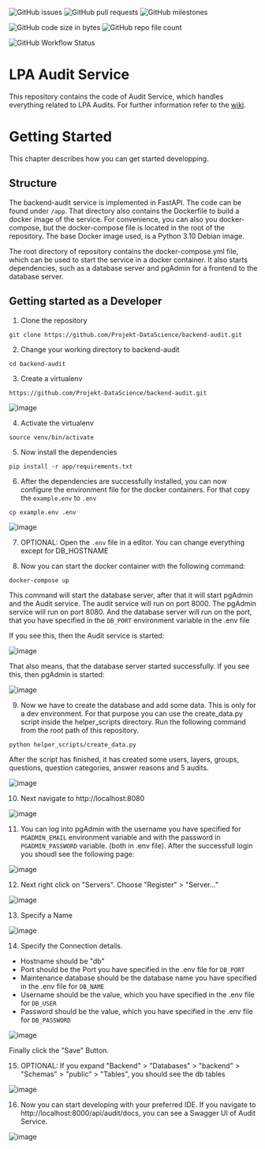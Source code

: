 ![GitHub issues](https://img.shields.io/github/issues/Projekt-DataScience/backend-audit) 
![GitHub pull requests](https://img.shields.io/github/issues-pr/Projekt-DataScience/backend-audit)
![GitHub milestones](https://img.shields.io/github/milestones/all/Projekt-DataScience/backend-audit)

![GitHub code size in bytes](https://img.shields.io/github/languages/code-size/Projekt-DataScience/backend-audit)
![GitHub repo file count](https://img.shields.io/github/directory-file-count/Projekt-DataScience/backend-audit)

![GitHub Workflow Status](https://img.shields.io/github/actions/workflow/status/Projekt-DataScience/backend-audit/create-container.yaml)

# LPA Audit Service

This repository contains the code of Audit Service, which handles everything related to LPA Audits. For further information refer to the [wiki](https://github.com/Projekt-DataScience/backend-audit/wiki).

# Getting Started
This chapter describes how you can get started developping. 

## Structure
The backend-audit service is implemented in FastAPI. The code can be found under `/app`. That directory also contains the Dockerfile to build a docker image of the service. For convenience, you can also you docker-compose, but the docker-compose file is located in the root of the repository. The base Docker image used, is a Python 3.10 Debian image.

The root directory of repository contains the docker-compose.yml file, which can be used to start the service in a docker container. It also starts dependencies, such as a database server and pgAdmin for a frontend to the database server.

## Getting started as a Developer

1. Clone the repository

```
git clone https://github.com/Projekt-DataScience/backend-audit.git
```

2. Change your working directory to backend-audit

```
cd backend-audit
```

3. Create a virtualenv

```
https://github.com/Projekt-DataScience/backend-audit.git
```
![image](https://user-images.githubusercontent.com/39222224/206865907-80e9ca63-5c1c-4030-ae04-345a36d39a4c.png)

4. Activate the virtualenv

```
source venv/bin/activate
```

5. Now install the dependencies

```
pip install -r app/requirements.txt
```

6. After the dependencies are successfully installed, you can now configure the environment file for the docker containers. For that copy the `example.env` to `.env`

```
cp example.env .env
```

![image](https://user-images.githubusercontent.com/39222224/206866084-14783b37-0d62-4a53-8029-36a3ecb32edf.png)


7. OPTIONAL: Open the `.env` file in a editor. You can change everything except for DB_HOSTNAME

8. Now you can start the docker container with the following command:

```
docker-compose up
```

This command will start the database server, after that it will start pgAdmin and the Audit service. The audit service will run on port 8000. The pgAdmin service will run on port 8080. And the database server will run on the port, that you have specified in the `DB_PORT` environment variable in the .env file

If you see this, then the Audit service is started:

![image](https://user-images.githubusercontent.com/39222224/206866255-12048655-1ef6-453e-b310-b403c3bb89e7.png)

That also means, that the database server started successfully. If you see this, then pgAdmin is started:

![image](https://user-images.githubusercontent.com/39222224/206866291-27c9e628-b45a-4dcf-a788-1d098db80ef0.png)

9. Now we have to create the database and add some data. This is only for a dev environment. For that purpose you can use the create_data.py script inside the helper_scripts directory. Run the following command from the root path of this repository.

```
python helper_scripts/create_data.py
```

After the script has finished, it has created some users, layers, groups, questions, question categories, answer reasons and 5 audits.

![image](https://user-images.githubusercontent.com/39222224/206866390-30b30d73-d99c-4e92-b72b-80da745006a8.png)

10. Next navigate to http://localhost:8080

![image](https://user-images.githubusercontent.com/39222224/206866414-959f89a2-9f5b-4a3a-966b-e9753acf8ee0.png)

11. You can log into pgAdmin with the username you have specified for `PGADMIN_EMAIL` environment variable and with the password in `PGADMIN_PASSWORD` variable. (both in .env file). After the successfull login you shoudl see the following page:

![image](https://user-images.githubusercontent.com/39222224/206866463-c99c7508-2394-4ee8-bd08-f5a8b4aad4b6.png)

12. Next right click on "Servers". Choose "Register" > "Server..."

![image](https://user-images.githubusercontent.com/39222224/206866491-492fc0bb-3e43-4df1-832c-e3d9b223b0d5.png)

13. Specify a Name

![image](https://user-images.githubusercontent.com/39222224/206866524-6915c7bd-8c8c-447a-8d04-97ee5886684b.png)


14. Specify the Connection details.

- Hostname should be "db"
- Port should be the Port you have specified in the .env file for `DB_PORT`
- Maintenance database should be the database name you have specified in the .env file for `DB_NAME`
- Username should be the value, which you have specified in the .env file for `DB_USER`
- Password should be the value, which you have specified in the .env file for `DB_PASSWORD`

![image](https://user-images.githubusercontent.com/39222224/206866648-89a698cc-77f2-4483-9c40-720070dbb5fc.png)

Finally click the "Save" Button.

15. OPTIONAL: If you expand "Backend" > "Databases" > "backend" > "Schemas" > "public" > "Tables", you should see the db tables

![image](https://user-images.githubusercontent.com/39222224/206866721-1039b401-8bd1-444e-80f9-4c93479d5c3f.png)

16. Now you can start developing with your preferred IDE. If you navigate to http://localhost:8000/api/audit/docs, you can see a Swagger UI of Audit Service.

![image](https://user-images.githubusercontent.com/39222224/206866763-ba01d837-e4a5-47e2-b5cc-514224f684a9.png)







